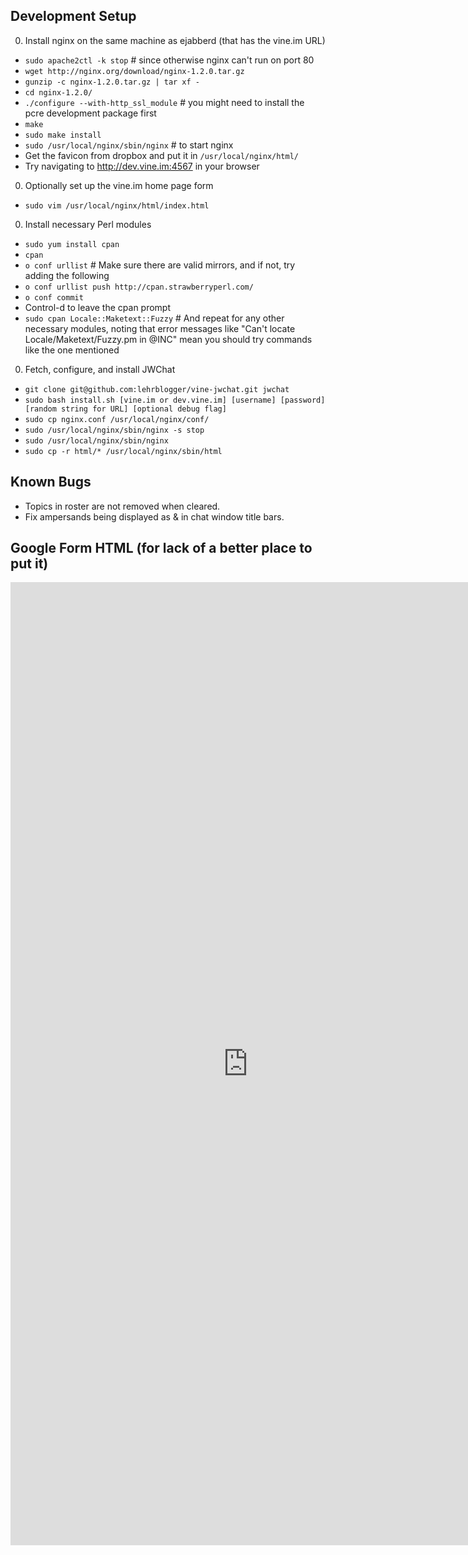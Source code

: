 Development Setup
----------
0. Install nginx on the same machine as ejabberd (that has the vine.im URL)
  * `sudo apache2ctl -k stop`  # since otherwise nginx can't run on port 80
  * `wget http://nginx.org/download/nginx-1.2.0.tar.gz`
  * `gunzip -c nginx-1.2.0.tar.gz | tar xf -`
  * `cd nginx-1.2.0/`
  * `./configure --with-http_ssl_module`  # you might need to install the pcre development package first
  * `make`
  * `sudo make install`
  * `sudo /usr/local/nginx/sbin/nginx`  # to start nginx
  * Get the favicon from dropbox and put it in `/usr/local/nginx/html/`
  * Try navigating to http://dev.vine.im:4567 in your browser
0. Optionally set up the vine.im home page form
  * `sudo vim /usr/local/nginx/html/index.html`
0. Install necessary Perl modules
  * `sudo yum install cpan`
  * `cpan`
  * `o conf urllist`  # Make sure there are valid mirrors, and if not, try adding the following
  * `o conf urllist push http://cpan.strawberryperl.com/`
  * `o conf commit`
  * Control-d to leave the cpan prompt
  * `sudo cpan Locale::Maketext::Fuzzy`  # And repeat for any other necessary modules, noting that error messages like "Can't locate Locale/Maketext/Fuzzy.pm in @INC" mean you should try commands like the one mentioned
0. Fetch, configure, and install JWChat
  * `git clone git@github.com:lehrblogger/vine-jwchat.git jwchat`
  * `sudo bash install.sh [vine.im or dev.vine.im] [username] [password] [random string for URL] [optional debug flag]`
  * `sudo cp nginx.conf /usr/local/nginx/conf/`
  * `sudo /usr/local/nginx/sbin/nginx -s stop`
  * `sudo /usr/local/nginx/sbin/nginx`
  * `sudo cp -r html/* /usr/local/nginx/sbin/html`

Known Bugs
----------
  * Topics in roster are not removed when cleared.
  * Fix ampersands being displayed as &amp; in chat window title bars.

Google Form HTML (for lack of a better place to put it)
----------
<!DOCTYPE html>
<html lang="en">
	<head>
		<meta charset="utf-8" />
		<title>Vine.IM</title>
	</head>
	<body>
		<iframe src="https://docs.google.com/spreadsheet/embeddedform?formkey=dEduRlNBODVMMjBqZE8xdmZTYWc3aHc6MQ" width="760" height="1541" frameborder="0" marginheight="0" marginwidth="0">Loading...</iframe>
	</body>
</html>
